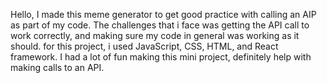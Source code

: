Hello, I made this meme generator to get good practice with calling an AIP as part of my code. The challenges that i face was getting the API call to work correctly, and making sure my code in general was working as it should.
for this project, i used JavaScript, CSS, HTML, and React framework.
I had a lot of fun making this mini project, definitely help with making calls to an API. 
